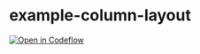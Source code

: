 # example-column-layout

[![Open in Codeflow](https://developer.stackblitz.com/img/open_in_codeflow.svg)](https://pr.new/maiertech/example-column-layout)

